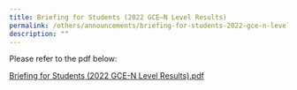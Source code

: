 ```yaml
---
title: Briefing for Students (2022 GCE–N Level Results)
permalink: /others/announcements/briefing-for-students-2022-gce-n-level-results/
description: ""
---
```

Please refer to the pdf below:  
  
[Briefing for Students (2022 GCE-N Level Results).pdf](/files/Briefing%20for%20Students%202022%20GCE-N%20Level%20Results.pdf)